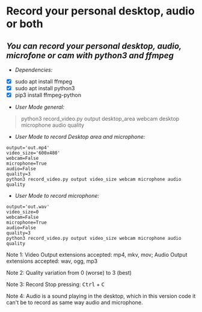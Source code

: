 # Record your personal desktop, audio or both
## *You can record your personal desktop, audio, microfone or cam with python3 and ffmpeg*


* *Dependencies:*
- [x] sudo apt install ffmpeg
- [x] sudo apt install python3
- [x] pip3 install ffmpeg-python

* *User Mode general:*
> python3 record_video.py output desktop_area webcam desktop microphone audio quality

* *User Mode to record Desktop area and microphone:*
```shell
output='out.mp4'    
video_size='600x480'
webcam=False
microphone=True
audio=False
quality=3       
python3 record_video.py output video_size webcam microphone audio quality
```


* *User Mode to record microphone:*
```shell
output='out.wav'   
video_size=0
webcam=False
microphone=True
audio=False
quality=3       
python3 record_video.py output video_size webcam microphone audio quality
```

Note 1: Video Output extensions accepted: mp4, mkv, mov; Audio Output extensions accepted: wav, ogg, mp3

Note 2: Quality variation from 0 (worse) to 3 (best)

Note 3: Record Stop pressing: <kbd>Ctrl</kbd> + <kbd>C</kbd> 

Note 4: Audio is a sound playing in the desktop, which in this version code it can't be to record as same way audio and microphone.
